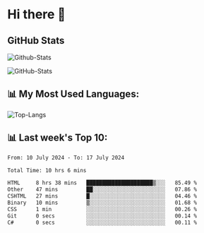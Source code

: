 # Hi there 👋

## GitHub Stats
![Github-Stats](https://github-readme-stats-sigma-five.vercel.app/api?username=ltorson&show_icons=true&theme=radical&count_private=true)

![GitHub-Stats](https://github-readme-stats.vercel.app/api/wakatime?username=LeeTorson&theme=synthwave&size_weight=0.5&count_weight=0.5&title_color=36F9F6&langs_count=10&count_private=true)

## 📊 My Most Used Languages:
![Top-Langs](https://github-readme-stats-sigma-five.vercel.app/api/top-langs/?username=LTorson&layout=compact&langs_count=10)


## 📊 Last week's Top 10:
<!--START_SECTION:waka-->

```txt
From: 10 July 2024 - To: 17 July 2024

Total Time: 10 hrs 6 mins

HTML     8 hrs 38 mins   █████████████████████▒░░░   85.49 %
Other    47 mins         ██░░░░░░░░░░░░░░░░░░░░░░░   07.86 %
CSHTML   27 mins         █░░░░░░░░░░░░░░░░░░░░░░░░   04.46 %
Binary   10 mins         ▒░░░░░░░░░░░░░░░░░░░░░░░░   01.68 %
CSS      1 min           ░░░░░░░░░░░░░░░░░░░░░░░░░   00.26 %
Git      0 secs          ░░░░░░░░░░░░░░░░░░░░░░░░░   00.14 %
C#       0 secs          ░░░░░░░░░░░░░░░░░░░░░░░░░   00.11 %
```

<!--END_SECTION:waka-->
